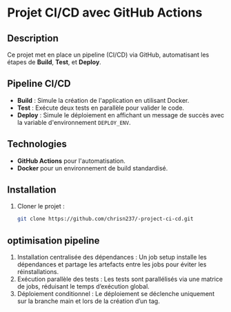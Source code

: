 # Projet CI/CD avec GitHub Actions

## Description
Ce projet met en place un pipeline (CI/CD) via GitHub, automatisant les étapes de **Build**, **Test**, et **Deploy**.

## Pipeline CI/CD
- **Build** : Simule la création de l'application en utilisant Docker.
- **Test** : Exécute deux tests en parallèle pour valider le code.
- **Deploy** : Simule le déploiement en affichant un message de succès avec la variable d'environnement `DEPLOY_ENV`.

## Technologies
- **GitHub Actions** pour l'automatisation.
- **Docker** pour un environnement de build standardisé.

## Installation
1. Cloner le projet :
   ```bash
   git clone https://github.com/chrisn237/-project-ci-cd.git

## optimisation pipeline
1. Installation centralisée des dépendances : Un job setup installe les dépendances et partage les artefacts entre les jobs pour éviter les réinstallations.
2. Exécution parallèle des tests : Les tests sont parallélisés via une matrice de jobs, réduisant le temps d’exécution global.
3.  Déploiement conditionnel : Le déploiement se déclenche uniquement sur la branche main et lors de la création d’un tag.
